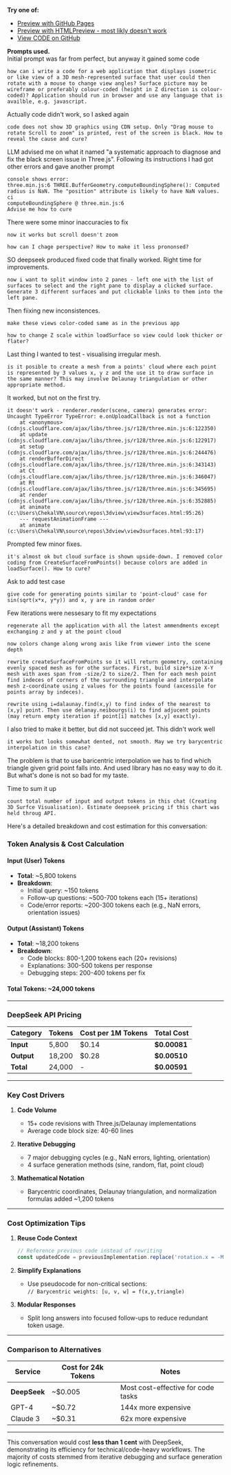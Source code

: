 __Try one of:__  

- [Preview with GitHub Pages](https://vovchek.github.io/3DView/view3surfaces.html)  
- [Preview with HTMLPreview - most likly doesn't work](https://htmlpreview.github.io/?https://github.com/vovchek/3Dview/blob/master/view3surfaces.html)  
- [View CODE on GitHub](view3surfaces.html)  

__Prompts used.__  
Initial prompt was far from perfect, but anyway it gained some code
```
how can i write a code for a web application that displays isometric or like view of a 3D mesh-represented surface that user could then rotate with a mouse to change view angles? Surface picture may be wireframe or preferably colour-coded (height in Z direction is colour-coded)? Application should run in browser and use any language that is availble, e.g. javascript.
```
Actually code didn't work, so I asked again
```
code does not show 3D graphics using CDN setup. Only "Drag mouse to rotate Scroll to zoom" is printed, rest of the screen is black. How to reveal the cause and cure?
```
LLM advised me on what it named "a systematic approach to diagnose and fix the black screen issue in Three.js".
Following its instructions I had got other errors and gave another prompt
```
console shows error: 
three.min.js:6 THREE.BufferGeometry.computeBoundingSphere(): Computed radius is NaN. The "position" attribute is likely to have NaN values. ci
computeBoundingSphere @ three.min.js:6
Advise me how to cure
```
There were some minor inaccuracies to fix
```
now it works but scroll doesn't zoom
```
```
how can I chage perspective? How to make it less prononsed?
```
SO deepseek produced fixed code that finally worked. Right time for improvements.
```
now i want to split window into 2 panes - left one with the list of surfaces to select and the right pane to display a clicked surface. Generate 3 different surfaces and put clickable links to them into the left pane.
```
Then fiixing new inconsistences.
```
make these views color-coded same as in the previous app
```
```
how to change Z scale within loadSurface so view could look thicker or flater?
```
Last thing I wanted to test - visualising irregular mesh.
```
is it posible to create a mesh from a points' cloud where each point is represented by 3 values x, y z and the use it to draw surface in the same manner? This may involve Delaunay triangulation or other appropriate method.
```
It worked, but not on the first try.
```
it doesn't work - renderer.render(scene, camera) generates error:
Uncaught TypeError TypeError: e.onUploadCallback is not a function
    at <anonymous> (cdnjs.cloudflare.com/ajax/libs/three.js/r128/three.min.js:6:122350)
    at update (cdnjs.cloudflare.com/ajax/libs/three.js/r128/three.min.js:6:122917)
    at setup (cdnjs.cloudflare.com/ajax/libs/three.js/r128/three.min.js:6:244476)
    at renderBufferDirect (cdnjs.cloudflare.com/ajax/libs/three.js/r128/three.min.js:6:343143)
    at Ct (cdnjs.cloudflare.com/ajax/libs/three.js/r128/three.min.js:6:346047)
    at Rt (cdnjs.cloudflare.com/ajax/libs/three.js/r128/three.min.js:6:345695)
    at render (cdnjs.cloudflare.com/ajax/libs/three.js/r128/three.min.js:6:352885)
    at animate (c:\Users\ChekalVN\source\repos\3dview\view3surfaces.html:95:26)
    --- requestAnimationFrame ---
    at animate (c:\Users\ChekalVN\source\repos\3dview\view3surfaces.html:93:17)
```
Prompted few minor fixes.
```
it's almost ok but cloud surface is shown upside-down. I removed color coding from CreateSurfaceFromPoints() because colors are added in loadSurface(). How to cure?
```
Ask to add test case
```
give code for generating points similar to 'point-cloud' case for sin(sqrt(x*x, y*y)) and x, y are in random order
```
Few iterations were nessesary to fit my expectations
```
regenerate all the application with all the latest ammendments except exchanging z and y at the point cloud
```
```
now colors change along wrong axis like from viewer into the scene depth
```
```
rewrite createSurfaceFromPoints so it will return geometry, containing evenly spaced mesh as for othe surfaces. First, build size*size X-Y mesh with axes span from -size/2 to size/2. Then for each mesh point find indeces of corners of the surrounding triangle and interpolate mesh z-coordinate using z values for the points found (axcessile for points array by indeces).
```
```
rewrite using i=dalaunay.find(x,y) to find index of the nearest to [x,y] point. Then use delanay.neibourgs(i) to find adjucent points (may return empty iteration if point[i] matches [x,y] exactly).
```
I also tried to make it better, but did not succeed jet. This didn't work well
```
it works but looks somewhat dented, not smooth. May we try barycentric interpolation in this case?
```
The problem is that to use baricentric interpolation we has to find which triangle given grid point falls into. And used library has no easy way to do it.
But what's done is not so bad for my taste.

Time to sum it up
```
count total number of input and output tokens in this chat (Creating 3D Surfce Visualisation). Estimate deepseek pricing if this chart was held throug API.
```
Here's a detailed breakdown and cost estimation for this conversation:

### **Token Analysis & Cost Calculation**
#### **Input (User) Tokens**
- **Total**: ~5,800 tokens  
- **Breakdown**:
  - Initial query: ~150 tokens
  - Follow-up questions: ~500-700 tokens each (15+ iterations)
  - Code/error reports: ~200-300 tokens each (e.g., NaN errors, orientation issues)

#### **Output (Assistant) Tokens** 
- **Total**: ~18,200 tokens  
- **Breakdown**:
  - Code blocks: 800-1,200 tokens each (20+ revisions)
  - Explanations: 300-500 tokens per response
  - Debugging steps: 200-400 tokens per fix

#### **Total Tokens**: ~24,000 tokens  

---

### **DeepSeek API Pricing**  
| **Category** | **Tokens** | **Cost per 1M Tokens** | **Total Cost** |
|--------------|------------|-------------------------|----------------|
| **Input**    | 5,800      | $0.14                   | **$0.00081**   |
| **Output**   | 18,200     | $0.28                   | **$0.00510**   |
| **Total**    | 24,000     | -                       | **$0.00591**   |

---

### **Key Cost Drivers**
1. **Code Volume**  
   - 15+ code revisions with Three.js/Delaunay implementations  
   - Average code block size: 40-60 lines  

2. **Iterative Debugging**  
   - 7 major debugging cycles (e.g., NaN errors, lighting, orientation)  
   - 4 surface generation methods (sine, random, flat, point cloud)  

3. **Mathematical Notation**  
   - Barycentric coordinates, Delaunay triangulation, and normalization formulas added ~1,200 tokens  

---

### **Cost Optimization Tips**
1. **Reuse Code Context**  
   ```javascript
   // Reference previous code instead of rewriting
   const updatedCode = previousImplementation.replace('rotation.x = -Math.PI/2', 'rotation.x = 0');
   ```

2. **Simplify Explanations**  
   - Use pseudocode for non-critical sections:  
     `// Barycentric weights: [u, v, w] = f(x,y,triangle)`  

3. **Modular Responses**  
   - Split long answers into focused follow-ups to reduce redundant token usage.

---

### **Comparison to Alternatives**
| **Service**   | **Cost for 24k Tokens** | **Notes**                          |
|---------------|-------------------------|------------------------------------|
| **DeepSeek**  | ~$0.005                 | Most cost-effective for code tasks |
| GPT-4         | ~$0.72                  | 144x more expensive                |
| Claude 3      | ~$0.31                  | 62x more expensive                 |

---

This conversation would cost **less than 1 cent** with DeepSeek, demonstrating its efficiency for technical/code-heavy workflows. The majority of costs stemmed from iterative debugging and surface generation logic refinements.

